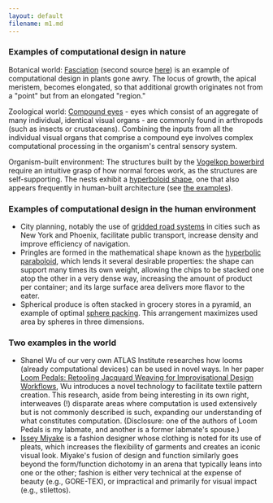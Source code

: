 ```yaml
---
layout: default
filename: m1.md
---
```


### Examples of computational design in nature
Botanical world: [Fasciation](https://en.wikipedia.org/wiki/Fasciation) (second source [here](https://hort.extension.wisc.edu/articles/fascinating-fasciation/)) is an example of computational design in plants gone awry. The locus of growth, the apical meristem, becomes elongated, so that additional growth originates not from a "point" but from an elongated "region."

Zoological world: [Compound eyes](https://en.wikipedia.org/wiki/Compound_eye) - eyes which consist of an aggregate of many individual, identical visual organs - are commonly found in arthropods (such as insects or crustaceans). Combining the inputs from all the individual visual organs that comprise a compound eye involves complex computational processing in the organism's central sensory system.

Organism-built environment: The structures built by the [Vogelkop bowerbird](https://en.wikipedia.org/wiki/Vogelkop_bowerbird) require an intuitive grasp of how normal forces work, as the structures are self-supporting. The nests exhibit a [hyperboloid shape](https://en.wikipedia.org/wiki/Hyperboloid), one that also appears frequently in human-built architecture (see [the examples](https://en.wikipedia.org/wiki/Hyperboloid#Hyperboloid_structures)).

### Examples of computational design in the human environment
- City planning, notably the use of [gridded road systems](https://en.wikipedia.org/wiki/Grid_plan) in cities such as New York and Phoenix, facilitate public transport, increase density and improve efficiency of navigation.
- Pringles are formed in the mathematical shape known as the [hyperbolic paraboloid](https://en.wikipedia.org/wiki/Pringles), which lends it several desirable properties: the shape can support many times its own weight, allowing the chips to be stacked one atop the other in a very dense way, increasing the amount of product per container; and its large surface area delivers more flavor to the eater.
- Spherical produce is often stacked in grocery stores in a pyramid, an example of optimal [sphere packing](https://en.wikipedia.org/wiki/Sphere_packing). This arrangement maximizes used area by spheres in three dimensions.

### Two examples in the world
- Shanel Wu of our very own ATLAS Institute researches how looms (already computational devices) can be used in novel ways. In her paper [Loom Pedals: Retooling Jacquard Weaving for Improvisational Design Workflows](https://dl.acm.org/doi/fullHtml/10.1145/3623509.3633358), Wu introduces a novel technology to facilitate textile pattern creation. This research, aside from being interesting in its own right, interweaves (!) disparate areas where computation is used extensively but is not commonly described is such, expanding our understanding of what constitutes computation. (Disclosure: one of the authors of Loom Pedals is my labmate, and another is a former labmate's spouse.)
- [Issey Miyake](https://en.wikipedia.org/wiki/Issey_Miyake) is a fashion designer whose clothing is noted for its use of pleats, which increases the flexibility of garments and creates an iconic visual look. Miyake's fusion of design and function similarly goes beyond the form/function dichotomy in an arena that typically leans into one or the other; fashion is either very technical at the expense of beauty (e.g., GORE-TEX), or impractical and primarily for visual impact (e.g., stilettos).


